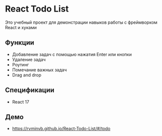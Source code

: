 

# React Todo List

Это учебный проект для демонстрации навыков работы с фреймворком React и хуками

## Функции

* Добавление задач с помощью нажатия Enter или кнопки
* Удаление задач
* Роутинг 
* Помечание важных задач 
* Drag and drop
  
## Спецификации
* React 17

## Демо
* https://rvminvb.github.io/React-Todo-List/#/todo
